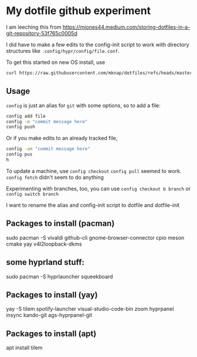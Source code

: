 # My dotfile github experiment

I am leeching this from https://mjones44.medium.com/storing-dotfiles-in-a-git-repository-53f765c0005d

I did have to make a few edits to the config-init script to work with directory structures like `.config/hypr/config/file.conf`.

To get this started on new OS install, use 
```bash 
curl https://raw.githubusercontent.com/mknap/dotfiles/refs/heads/master/config-init | bash
```
## Usage

`config` is just an alias for `git` with some options, so to add a file:
```bash
config add file
config -m "commit message here"
config push
```
Or if you make edits to an already tracked file, 
```bash
config -am "commit message here"
config pus
h
```


To update a machine, use `config checkout`
`config pull` seemed to work.
`config fetch` didn't seem to do anything

Experimenting with branches, too, you can use `config checkout b branch` or `config switch branch` 

I want to rename the alias and config-init script to dotfile and dotfile-init
## Packages to install (pacman)

sudo pacman -S
vivaldi github-cli gnome-browser-connector
cpio meson cmake
yay
v4l2loopback-dkms
## some hyprland stuff:
sudo pacman -S hyprlauncher squeekboard

## Packages to install (yay)
yay -S 
tilem spotify-launcher visual-studio-code-bin zoom hyprpanel insync kando-git
ags-hyprpanel-git

## Packages to install (apt)
apt install tilem
